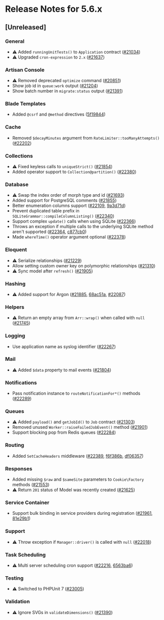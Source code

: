 # Release Notes for 5.6.x

## [Unreleased]

### General
- ⚠️ Added `runningUnitTests()` to `Application` contract ([#21034](https://github.com/laravel/framework/pull/21034))
- ⚠️ Upgraded `cron-expression` to `2.x` ([#21637](https://github.com/laravel/framework/pull/21637))

### Artisan Console
- ⚠️ Removed deprecated `optimize` command ([#20851](https://github.com/laravel/framework/pull/20851))
- Show job id in `queue:work` output ([#21204](https://github.com/laravel/framework/pull/21204))
- Show batch number in `migrate:status` output ([#21391](https://github.com/laravel/framework/pull/21391))

### Blade Templates
- Added `@csrf` and `@method` directives ([5f19844](https://github.com/laravel/framework/commit/5f1984421af096ef21b7d2011949a233849d4ee3))

### Cache
- Removed `$decayMinutes` argument from `RateLimiter::tooManyAttempts()` ([#22202](https://github.com/laravel/framework/pull/22202))

### Collections
- ⚠️ Fixed keyless calls to `uniqueStrict()` ([#21854](https://github.com/laravel/framework/pull/21854))
- Added operator support to `Collection@partition()` ([#22380](https://github.com/laravel/framework/pull/22380))

### Database
- ⚠️ Swap the index order of morph type and id ([#21693](https://github.com/laravel/framework/pull/21693))
- Added support for PostgreSQL comments ([#21855](https://github.com/laravel/framework/pull/21855))
- Better enumeration columns support ([#22109](https://github.com/laravel/framework/pull/22109), [9a3d71d](https://github.com/laravel/framework/commit/9a3d71da2278b5582d3a40857a97a905f26b901d))
- Prevent duplicated table prefix in `SQLiteGrammar::compileColumnListing()` ([#22340](https://github.com/laravel/framework/pull/22340))
- Support complex `update()` calls when using SQLite ([#22366](https://github.com/laravel/framework/pull/22366))
- Throws an exception if multiple calls to the underlying SQLite method aren't supported ([#22364](https://github.com/laravel/framework/pull/22364), [c877cb0](https://github.com/laravel/framework/commit/c877cb0cdc44243c691eb8507616a4c21a28599f))
- Made `whereTime()` operator argument optional ([#22378](https://github.com/laravel/framework/pull/22378))

### Eloquent
- ⚠️ Serialize relationships ([#21229](https://github.com/laravel/framework/pull/21229))
- Allow setting custom owner key on polymorphic relationships ([#21310](https://github.com/laravel/framework/pull/21310))
- ⚠️ Sync model after `refresh()` ([#21905](https://github.com/laravel/framework/pull/21905))

### Hashing
- ⚠️ Added support for Argon ([#21885](https://github.com/laravel/framework/pull/21885), [68ac51a](https://github.com/laravel/framework/commit/68ac51a3c85d039799d32f53a045328e14debfea), [#22087](https://github.com/laravel/framework/pull/22087))

### Helpers
- ⚠️ Return an empty array from `Arr::wrap()` when called with `null` ([#21745](https://github.com/laravel/framework/pull/21745))

### Logging
- Use application name as syslog identifier ([#22267](https://github.com/laravel/framework/pull/22267))

### Mail
- ⚠️ Added `$data` property to mail events ([#21804](https://github.com/laravel/framework/pull/21804))

### Notifications
- Pass notification instance to `routeNotificationFor*()` methods ([#22289](https://github.com/laravel/framework/pull/22289))

### Queues
- ⚠️ Added `payload()` and `getJobId()` to `Job` contract ([#21303](https://github.com/laravel/framework/pull/21303))
- Removed unused `Worker::raiseFailedJobEvent()` method ([#21901](https://github.com/laravel/framework/pull/21901))
- Support blocking pop from Redis queues ([#22284](https://github.com/laravel/framework/pull/22284))

### Routing
- Added `SetCacheHeaders` middleware ([#22389](https://github.com/laravel/framework/pull/22389), [f6f386b](https://github.com/laravel/framework/commit/f6f386ba6456894215b1314c0e33f956026dffec), [df06357](https://github.com/laravel/framework/commit/df06357d78629a479d341329571136d21ae02f6f))

### Responses
- Added missing `$raw` and `$sameSite` parameters to `Cookie\Factory` methods ([#21553](https://github.com/laravel/framework/pull/21553))
- ⚠️ Return `201` status of Model was recently created ([#21625](https://github.com/laravel/framework/pull/21625))

### Service Container
- Support bulk binding in service providers during registration ([#21961](https://github.com/laravel/framework/pull/21961), [81e29b1](https://github.com/laravel/framework/commit/81e29b1f09af7095df219efd18185f0818f5b698))

### Support
- ⚠️ Throw exception if `Manager::driver()` is called with `null` ([#22018](https://github.com/laravel/framework/pull/22018))

### Task Scheduling
- ⚠️ Multi server scheduling cron support ([#22216](https://github.com/laravel/framework/pull/22216), [6563ba6](https://github.com/laravel/framework/commit/6563ba65b65106198095f1d61f91e0ec542e98dd))

### Testing
- ⚠️ Switched to PHPUnit 7 ([#23005](https://github.com/laravel/framework/pull/23005))

### Validation
- ⚠️ Ignore SVGs in `validateDimensions()` ([#21390](https://github.com/laravel/framework/pull/21390))

